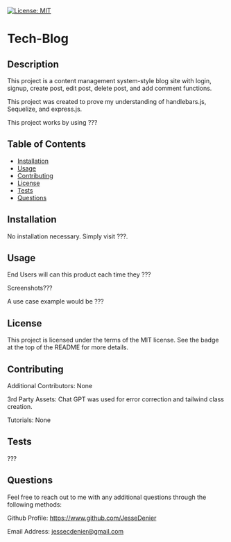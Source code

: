 [![License: MIT](https://img.shields.io/badge/License-MIT-yellow.svg)](https://opensource.org/licenses/MIT)

# Tech-Blog

## Description

This project is a content management system-style blog site with login, signup, create post, edit post, delete post, and add comment functions.

This project was created to prove my understanding of handlebars.js, Sequelize, and express.js.

This project works by using ???

## Table of Contents

- [Installation](#installation)
- [Usage](#usage)
- [Contributing](#contributing)
- [License](#license)
- [Tests](#tests)
- [Questions](#questions)

## Installation

No installation necessary. Simply visit ???.

## Usage

End Users will can this product each time they ???

Screenshots???

A use case example would be ???

## License

This project is licensed under the terms of the MIT license. See the badge at the top of the README for more details.

## Contributing

Additional Contributors: None

3rd Party Assets: Chat GPT was used for error correction and tailwind class creation.

Tutorials: None

## Tests

???

## Questions

Feel free to reach out to me with any additional questions through the following methods:

Github Profile: https://www.github.com/JesseDenier

Email Address: jessecdenier@gmail.com
